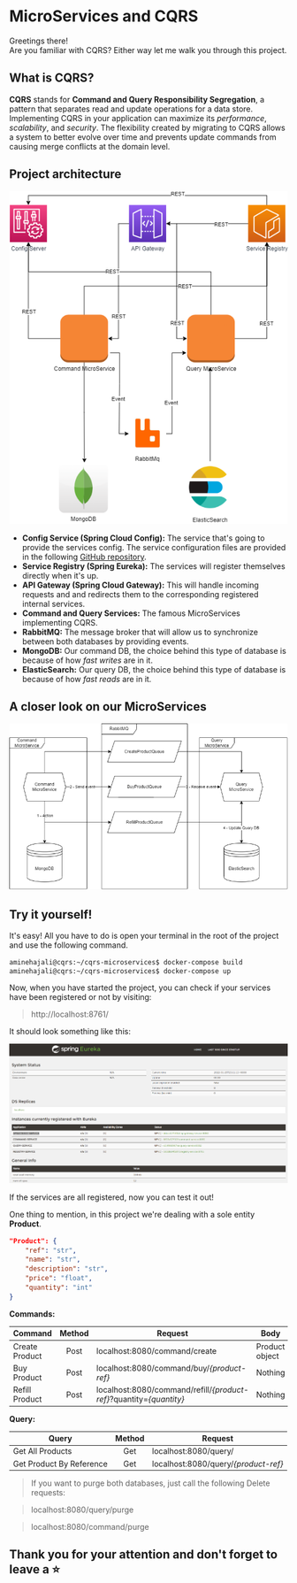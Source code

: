 # MicroServices and CQRS

Greetings there!
<br>
Are you familiar with CQRS? Either way let me walk you through this project.

## What is CQRS?

__CQRS__ stands for __Command and Query Responsibility Segregation__, a pattern that separates read and update operations for a data store. Implementing CQRS in your application can maximize its _performance_, _scalability_, and _security_. The flexibility created by migrating to CQRS allows a system to better evolve over time and prevents update commands from causing merge conflicts at the domain level.

## Project architecture

<p align="center">
  <img src="./assets/cqrs_architecture.png" alt="design" />
</p>

- __Config Service (Spring Cloud Config):__ The service that's going to provide the services config. The service configuration files are provided in the following [GitHub repository](https://github.com/hajali-amine/microservices-cqrs-configs).
- __Service Registry (Spring Eureka):__ The services will register themselves directly when it's up.
- __API Gateway (Spring Cloud Gateway):__ This will handle incoming requests and and redirects them to the corresponding registered internal services.
- __Command and Query Services:__ The famous MicroServices implementing CQRS.
- __RabbitMQ:__ The message broker that will allow us to synchronize between both databases by providing events.
- __MongoDB:__ Our command DB, the choice behind this type of database is because of how _fast writes_ are in it.
- __ElasticSearch:__ Our query DB, the choice behind this type of database is because of how _fast reads_ are in it.

## A closer look on our MicroServices

<p align="center">
  <img src="./assets/cqrs.png" alt="design" />
</p>

## Try it yourself!

It's easy! All you have to do is open your terminal in the root of the project and use the following command.
``` console
aminehajali@cqrs:~/cqrs-microservices$ docker-compose build
aminehajali@cqrs:~/cqrs-microservices$ docker-compose up
```
Now, when you have started the project, you can check if your services have been registered or not by visiting:
> http://localhost:8761/

It should look something like this:


<p align="center">
  <img src="./assets/eureka.png" alt="design" />
</p>

If the services are all registered, now you can test it out!

One thing to mention, in this project we're dealing with a sole entity __Product__.
``` json
"Product": {
    "ref": "str",
    "name": "str",
    "description": "str",
    "price": "float",
    "quantity": "int"
}
```

__Commands:__

| Command        | Method           | Request | Body |
| ------------- |:-------------:| ------------------ | ---------- |
| Create Product     | Post | localhost:8080/command/create | Product object |
| Buy Product   | Post | localhost:8080/command/buy/_{product-ref}_ | Nothing |
| Refill Product | Post | localhost:8080/command/refill/_{product-ref}_?quantity=_{quantity}_ | Nothing |

__Query:__

| Query        | Method           | Request |
| ------------- |:-------------:| ------------------ |
| Get All Products     | Get | localhost:8080/query/ |
| Get Product By Reference   | Get | localhost:8080/query/_{product-ref}_ |

> If you want to purge both databases, just call the following Delete requests:

> localhost:8080/query/purge

> localhost:8080/command/purge

## Thank you for your attention and don't forget to leave a ⭐